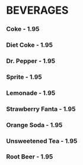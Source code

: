 # BEVERAGES

### Coke - 1.95
### Diet Coke - 1.95
### Dr. Pepper - 1.95
### Sprite - 1.95
### Lemonade - 1.95
### Strawberry Fanta - 1.95
### Orange Soda - 1.95
### Unsweetened Tea - 1.95
### Root Beer - 1.95

<Available/>